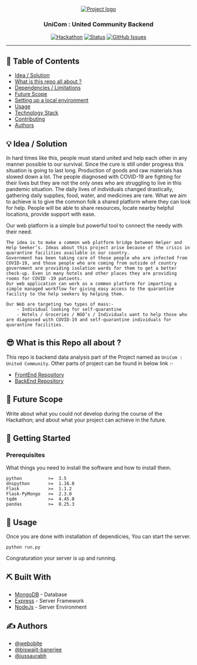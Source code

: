 <p align="center">
  <a href="" rel="noopener">
 <img src="https://media-fastly.hackerearth.com/media/hackathon/code19-india/images/cdaa23867a-MITLI_Coverimage.jpg" alt="Project logo"></a>
</p>
<h3 align="center">UniCom : United Community Backend</h3>

<div align="center">

[![Hackathon](https://img.shields.io/badge/hackathon-name-orange.svg)](https://www.hackerearth.com/challenges/hackathon/code19-india/)
[![Status](https://img.shields.io/badge/status-active-success.svg)]()
[![GitHub Issues](https://img.shields.io/github/issues/kylelobo/The-Documentation-Compendium.svg)](https://github.com/webobite/UniCom_United-Community_Backend/issues)

</div>

---

## 📝 Table of Contents

- [Idea / Solution](#idea)
- [What is this repo all about ?](#repoContent)
- [Dependencies / Limitations](#limitations)
- [Future Scope](#future_scope)
- [Setting up a local environment](#getting_started)
- [Usage](#usage)
- [Technology Stack](#tech_stack)
- [Contributing](../CONTRIBUTING.md)
- [Authors](#authors)

## 💡 Idea / Solution <a name = "idea"></a>

In hard times like this, people must stand united and help each other in any manner possible to our survival. Since the cure is still under progress this situation is going to last long. Production of goods and raw materials has slowed down a lot. The people diagnosed with COVID-19 are fighting for their lives but they are not the only ones who are struggling to live in this pandemic situation. The daily lives of individuals changed drastically, gathering daily supplies, food, water, and medicines are rare. What we aim to achieve is to give the common folk a shared platform where they can look for help. People will be able to share resources, locate nearby helpful locations, provide support with ease.

Our web platform is a simple but powerful tool to connect the needy with their need.

    The idea is to make a common web platform bridge between Helper and Help Seeker’s. Ideas about this project arise because of the crisis in quarantine facilities available in our country.
    Government has been taking care of those people who are infected from COVID-19, and those people who are coming from outside of country government are providing isolation wards for them to get a better check-up. Even in many hotels and other places they are providing rooms for COVID -19 patients.
    Our web application can work as a common platform for imparting a simple managed workflow for giving easy access to the quarantine facility to the help seekers by helping them.

    Our Web are targeting two types of mass:-
        - Individual looking for self-quarantine
        - Hotels / Groceries / NGO’s / Individuals want to help those who are diagnosed with COVID-19 and self-quarantine individuals for quarantine facilities.

## 😎 What is this Repo all about ? <a name = "repoContent"></a>

This repo is backend data analysis part of the Project named as `UniCom : United Community`. Other parts of project can be found in below link :-

- [FrontEnd Repository](https://github.com/jussaurabh/unicom)
- [BackEnd Repository](https://github.com/webobite/UniCom_United-Community_Backend)

## 🚀 Future Scope <a name = "future_scope"></a>

Write about what you could not develop during the course of the Hackathon; and about what your project can achieve
in the future.

## 🏁 Getting Started <a name = "getting_started"></a>

### Prerequisites

What things you need to install the software and how to install them.

```
python          >=  3.5 
dnspython       >=  1.16.0
Flask           >=  1.1.2
Flask-PyMongo   >=  2.3.0
tqdm            >=  4.45.0
pandas          >=  0.25.3
```

## 🎈 Usage <a name="usage"></a>

Once you are done with installation of dependicies, You can start the server.

```
python run.py
```

Congraturation your server is up and running.

## ⛏️ Built With <a name = "tech_stack"></a>

- [MongoDB](https://www.mongodb.com/) - Database
- [Express](https://expressjs.com/) - Server Framework
- [NodeJs](https://nodejs.org/en/) - Server Environment

## ✍️ Authors <a name = "authors"></a>
- [@webobite](https://github.com/webobite)
- [@biswajit-banerjee](https://github.com/biswajit-banerjee)
- [@jussaurabh](https://github.com/biswajjussaurabh)

